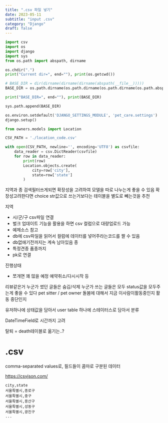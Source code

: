 ```yaml
---
title: ".csv 파일 넣기"
date: 2023-05-11
subtitle: "input .csv"
category: "Django"
draft: false
---
```


```python
import csv
import os
import django
import sys
from os.path import abspath, dirname

os.chdir(".")
print("Current dir=", end=""), print(os.getcwd())

# BASE_DIR = dir(dirname(dirname(dirname(abspath(__file__)))))
BASE_DIR = os.path.dirname(os.path.dirname(os.path.dirname(os.path.abspath(__file__))))

print("BASE_DIR=", end=""), print(BASE_DIR)

sys.path.append(BASE_DIR)

os.environ.setdefault('DJANGO_SETTINGS_MODULE', 'pet_care.settings')
django.setup()

from owners.models import Location

CSV_PATH = './location_code.csv'

with open(CSV_PATH, newline='', encoding='UTF8') as csvfile:
    data_reader = csv.DictReader(csvfile)
    for row in data_reader:
        print(row)
        Location.objects.create(
            city=row['city'],
            state=row['state']
        )
```

지역과 종 검색필터쓰게되면 확장성을 고려하여 모델을 따로 나누는게 좋을 수 있음
확장성고려한다면 choice str값으로 쓰는거보다는 테이블을 별도로 빼는것을 추천

지역

- 시/군/구 csv파일 연결
- 벌크 업데이트 기능을 활용을 하면 csv 컬럼으로 대량업로드 가능
- 예제소스 참고
- db에 csv파일을 읽어서 컬럼에 데이터를 넣어주라는코드를 짤 수 있음
- db없애기전까지는 계속 남아있음
  종
- 특정견종 품종까지
- pk로 연결

진행상태

- 쪼개면 꽤 많을 예정 예약취소/다시시작 등

리뷰같은거 누군가 썼던 글들은 숨김/삭제
누군가 쓰는 글들은 모두 status값을 모두주는게 좋을 수 있다
pet sitter / pet owner 돌봄에 대해서 지금 이사람이활동중인지 활동 중단인지

유저하나에 상태값을 담아서 user table 하나에 스테이터스로 담아서 분류

DateTimeField로 시간까지 고려

탈퇴 = death테이블로 옮기는..?

# .csv

comma-separated values로, 필드들이 콤마로 구분된 데이터

https://csvjson.com/

```csv
city,state
서울특별시,종로구
서울특별시,중구
서울특별시,용산구
서울특별시,성동구
서울특별시,광진구
...
```
